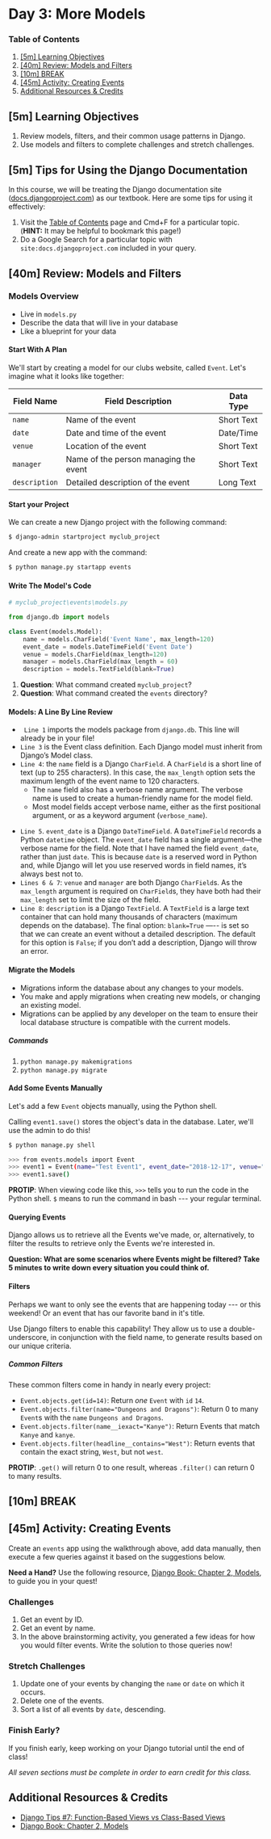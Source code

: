 # Day 3: More Models

### Table of Contents

1. [[5m] Learning Objectives](#5m-learning-objectives)
2. [[40m] Review: Models and Filters](#40m-review-models-and-filters)
3. [[10m] BREAK](#10m-break)
4. [[45m] Activity: Creating Events](#45m-activity-creating-events)
5. [Additional Resources & Credits](#additional-resources--credits)

## [5m] Learning Objectives

1. Review models, filters, and their common usage patterns in Django.
2. Use models and filters to complete challenges and stretch challenges.

## [5m] Tips for Using the Django Documentation

In this course, we will be treating the Django documentation site ([docs.djangoproject.com](http://docs.djangoproject.com)) as our textbook. Here are some tips for using it effectively:

1. Visit the [Table of Contents](https://docs.djangoproject.com/en/2.2/contents/) page and Cmd+F for a particular topic. (**HINT:** It may be helpful to bookmark this page!)
1. Do a Google Search for a particular topic with `site:docs.djangoproject.com` included in your query.

## [40m] Review: Models and Filters

### Models Overview

- Live in `models.py`
- Describe the data that will live in your database
- Like a blueprint for your data

#### Start With A Plan

We'll start by creating a model for our clubs website, called `Event`. Let's imagine what it looks like together:

| Field Name | Field Description | Data Type |
| ---------- | ----------------- | --------- |
| `name` | Name of the event | Short Text |
| `date` | Date and time of the event | Date/Time |
| `venue` | Location of the event | Short Text |
| `manager` | Name of the person managing the event | Short Text |
| `description` | Detailed description of the event | Long Text |

#### Start your Project

We can create a new Django project with the following command:

```bash
$ django-admin startproject myclub_project
```

And create a new app with the command:

```bash
$ python manage.py startapp events
```

#### Write The Model's Code

```python
# myclub_project\events\models.py

from django.db import models

class Event(models.Model):
    name = models.CharField('Event Name', max_length=120)
    event_date = models.DateTimeField('Event Date')
    venue = models.CharField(max_length=120)
    manager = models.CharField(max_length = 60)
    description = models.TextField(blank=True)
```

1. **Question**: What command created `myclub_project`?
2. **Question**: What command created the `events` directory?

#### Models: A Line By Line Review

- ` Line 1` imports the models package from `django.db`. This line will already be in your file!
- `Line 3` is the Event class definition. Each Django model must inherit from Django’s Model class.
- `Line 4`: the `name` field is a Django `CharField`. A `CharField` is a short line of text (up to 255 characters). In this case, the `max_length` option sets the maximum length of the event name to 120 characters.
    - The `name` field also has a verbose name argument. The verbose name is used to create a human-friendly name for the model field.
    - Most model fields accept verbose name, either as the first positional argument, or as a keyword argument (`verbose_name`).
* `Line 5`. `event_date` is a Django `DateTimeField`. A `DateTimeField` records a Python `datetime` object. The `event_date` field has a single argument—the verbose name for the field. Note that I have named the field `event_date`, rather than just `date`. This is because `date` is a reserved word in Python and, while Django will let you use reserved words in field names, it’s always best not to.
* `Lines 6 & 7`: `venue` and `manager` are both Django `CharField`s. As the `max_length` argument is required on `CharField`s, they have both had their `max_length` set to limit the size of the field.
* `Line 8`: `description` is a Django `TextField`. A `TextField` is a large text container that can hold many thousands of characters (maximum depends on the database). The final option: `blank=True` —-- is set so that we can create an event without a detailed description. The default for this option is `False`; if you don’t add a description, Django will throw an error.

#### Migrate the Models

- Migrations inform the database about any changes to your models.
- You make and apply migrations when creating new models, or changing an existing model.
- Migrations can be applied by any developer on the team to ensure their local database structure is compatible with the current models.

##### Commands

1. `python manage.py makemigrations`
2. `python manage.py migrate`

#### Add Some Events Manually

Let's add a few `Event` objects manually, using the Python shell.

Calling `event1.save()` stores the object's data in the database. Later, we'll use the admin to do this!

```bash
$ python manage.py shell

>>> from events.models import Event
>>> event1 = Event(name="Test Event1", event_date="2018-12-17", venue="test venue", manager="Bob")
>>> event1.save()
```

**PROTIP**: When viewing code like this, `>>>` tells you to run the code in the Python shell. `$` means to run the command in bash --- your regular terminal.

#### Querying Events

Django allows us to retrieve all the Events we've made, or, alternatively, to filter the results to retrieve only the Events we're interested in.

**Question: What are some scenarios where Events might be filtered? Take 5 minutes to write down every situation you could think of.**

#### Filters

Perhaps we want to only see the events that are happening today --- or this weekend! Or an event that has our favorite band in it's title.

Use Django filters to enable this capability! They allow us to use a double-underscore, in conjunction with the field name, to generate results based on our unique criteria.

##### Common Filters

These common filters come in handy in nearly every project:

- `Event.objects.get(id=14)`: Return *one* `Event` with `id` `14`.
- `Event.objects.filter(name="Dungeons and Dragons")`: Return 0 to many `Event`s with the `name` `Dungeons and Dragons`.
- `Event.objects.filter(name__iexact="Kanye")`: Return Events that match `Kanye` and `kanye`.
- `Event.objects.filter(headline__contains="West")`: Return events that contain the exact string, `West`, but not `west`.

**PROTIP**: `.get()` will return 0 to one result, whereas `.filter()` can return 0 to many results.

## [10m] BREAK

## [45m] Activity: Creating Events

Create an `events` app using the walkthrough above, add data manually, then execute a few queries against it based on the suggestions below.

**Need a Hand?** Use the following resource, [Django Book: Chapter 2, Models](https://djangobook.com/mdj2-models/), to guide you in your quest!

### Challenges

1. Get an event by ID.
2. Get an event by name.
3. In the above brainstorming activity, you generated a few ideas for how you would filter events. Write the solution to those queries now!

### Stretch Challenges

1. Update one of your events by changing the `name` or `date` on which it occurs.
2. Delete one of the events.
3. Sort a list of all events by `date`, descending.

### Finish Early?

If you finish early, keep working on your Django tutorial until the end of class!

_All seven sections must be complete in order to earn credit for this class._

## Additional Resources & Credits

- [Django Tips #7: Function-Based Views vs Class-Based Views](https://wsvincent.com/class-function-based-views/)
- [Django Book: Chapter 2, Models](https://djangobook.com/mdj2-models/)
